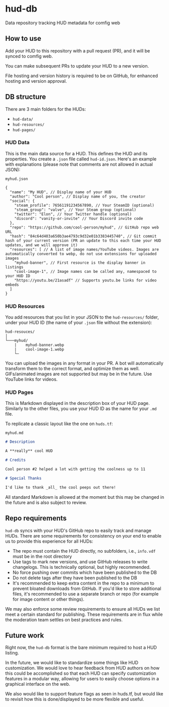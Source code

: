 # hud-db

Data repository tracking HUD metadata for comfig web

## How to use

Add your HUD to this repository with a pull request (PR), and it will be synced to comfig web.

You can make subsequent PRs to update your HUD to a new version.

File hosting and version history is required to be on GitHub, for enhanced hosting and version approval.

## DB structure

There are 3 main folders for the HUDs:

* `hud-data/`
* `hud-resources/`
* `hud-pages/`

### HUD Data

This is the main data source for a HUD. This defines the HUD and its properties. You create a `.json` file called `hud-id.json`. Here's an example with explanations (please note that comments are not allowed in actual JSON):

`myhud.json`

```jsonc
{
  "name": "My HUD", // Display name of your HUD
  "author": "Cool person", // Display name of you, the creator
  "social": {
    "steam_profile": 76561191234567890, // Your SteamID (optional)
    "steam_group": "valve", // Your Steam group (optional)
    "twitter": "Elon", // Your Twitter handle (optional)
    "discord": "vanity-or-invite" // Your Discord invite code
  },
  "repo": "https://github.com/cool-person/myhud", // GitHub repo web URL
  "hash": "84c64d403a650b3ae4793c9d32e01b3383445740", // Git commit hash of your current version (PR an update to this each time your HUD updates, and we will approve it)
  "resources": [ // A list of image names/YouTube videos. Images are automatically converted to webp, do not use extensions for uploaded images
    "myhud-banner", // First resource is the display banner in listings
    "cool-image-1", // Image names can be called any, namespaced to your HUD ID
    "https://youtu.be/21asadf" // Supports youtu.be links for video embeds
  ]
}
```

### HUD Resources

You add resources that you list in your JSON to the `hud-resources/` folder, under your HUD ID (the name of your `.json` file without the extension):

```
hud-resouces/
│
└───myhud/
    |    myhud-banner.webp
    |    cool-image-1.webp
    └─
```

You can upload the images in any format in your PR. A bot will automatically transform them to the correct format, and optimize them as well. GIFs/animated images are not supported but may be in the future. Use YouTube links for videos.

### HUD Pages

This is Markdown displayed in the description box of your HUD page. Similarly to the other files, you use your HUD ID as the name for your `.md` file.

To replicate a classic layout like the one on `huds.tf`:

`myhud.md`

```md
# Description

A **really** cool HUD

# Credits

Cool person #2 helped a lot with getting the coolness up to 11

# Special Thanks

I'd like to thank _all_ the cool peeps out there!
```

All standard Markdown is allowed at the moment but this may be changed in the future and is also subject to review.

## Repo requirements

`hud-db` syncs with your HUD's GitHub repo to easily track and manage HUDs. There are some requirements for consistency on your end to enable us to provide this experience for all HUDs:

* The repo must contain the HUD directly, no subfolders, i.e., `info.vdf` must be in the root directory
* Use tags to mark new versions, and use GitHub releases to write changelogs. This is technically optional, but highly recommended.
* No force pushing over commits which have been published to the DB
* Do not delete tags after they have been published to the DB
* It's recommended to keep extra content in the repo to a minimum to prevent bloated downloads from GitHub. If you'd like to store additional files, it's recommended to use a separate branch or repo (for example for image content or other things).

We may also enforce some review requirements to ensure all HUDs we list meet a certain standard for publishing. These requirements are in flux while the moderation team settles on best practices and rules.

## Future work

Right now, the `hud-db` format is the bare minimum required to host a HUD listing.

In the future, we would like to standardize some things like HUD customization.
We would love to hear feedback from HUD authors on how this could be accomplished so that each HUD can specify customization features in a modular way, allowing for users to easily choose options in a graphical interface on the web.

We also would like to support feature flags as seen in huds.tf, but would like to revisit how this is done/displayed to be more flexible and useful.
